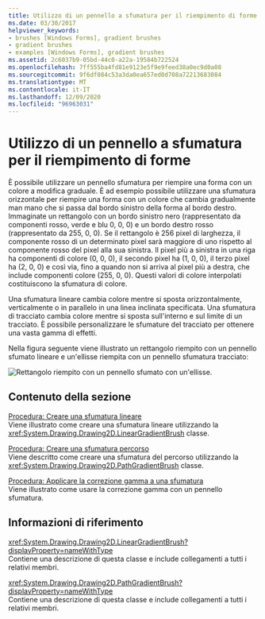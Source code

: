 ```yaml
---
title: Utilizzo di un pennello a sfumatura per il riempimento di forme
ms.date: 03/30/2017
helpviewer_keywords:
- brushes [Windows Forms], gradient brushes
- gradient brushes
- examples [Windows Forms], gradient brushes
ms.assetid: 2c6037b9-05bd-44c0-a22a-19584b722524
ms.openlocfilehash: 7ff555ba4fd81e9123e5f9e9feed38a0ec9d0a08
ms.sourcegitcommit: 9f6df084c53a3da0ea657ed0d708a72213683084
ms.translationtype: MT
ms.contentlocale: it-IT
ms.lasthandoff: 12/09/2020
ms.locfileid: "96963031"
---
```

# <a name="using-a-gradient-brush-to-fill-shapes"></a>Utilizzo di un pennello a sfumatura per il riempimento di forme
È possibile utilizzare un pennello sfumatura per riempire una forma con un colore a modifica graduale. È ad esempio possibile utilizzare una sfumatura orizzontale per riempire una forma con un colore che cambia gradualmente man mano che si passa dal bordo sinistro della forma al bordo destro. Immaginate un rettangolo con un bordo sinistro nero (rappresentato da componenti rosso, verde e blu 0, 0, 0) e un bordo destro rosso (rappresentato da 255, 0, 0). Se il rettangolo è 256 pixel di larghezza, il componente rosso di un determinato pixel sarà maggiore di uno rispetto al componente rosso del pixel alla sua sinistra. Il pixel più a sinistra in una riga ha componenti di colore (0, 0, 0), il secondo pixel ha (1, 0, 0), il terzo pixel ha (2, 0, 0) e così via, fino a quando non si arriva al pixel più a destra, che include componenti colore (255, 0, 0). Questi valori di colore interpolati costituiscono la sfumatura di colore.  
  
 Una sfumatura lineare cambia colore mentre si sposta orizzontalmente, verticalmente o in parallelo in una linea inclinata specificata. Una sfumatura di tracciato cambia colore mentre si sposta sull'interno e sul limite di un tracciato. È possibile personalizzare le sfumature del tracciato per ottenere una vasta gamma di effetti.  
  
 Nella figura seguente viene illustrato un rettangolo riempito con un pennello sfumato lineare e un'ellisse riempita con un pennello sfumatura tracciato:  
  
 ![Rettangolo riempito con un pennello sfumato con un'ellisse.](./media/using-a-gradient-brush-to-fill-shapes/rectangle-ellipse-gradient-brush.png)  
  
## <a name="in-this-section"></a>Contenuto della sezione  
 [Procedura: Creare una sfumatura lineare](how-to-create-a-linear-gradient.md)  
 Viene illustrato come creare una sfumatura lineare utilizzando la <xref:System.Drawing.Drawing2D.LinearGradientBrush> classe.  
  
 [Procedura: Creare una sfumatura percorso](how-to-create-a-path-gradient.md)  
 Viene descritto come creare una sfumatura del percorso utilizzando la <xref:System.Drawing.Drawing2D.PathGradientBrush> classe.  
  
 [Procedura: Applicare la correzione gamma a una sfumatura](how-to-apply-gamma-correction-to-a-gradient.md)  
 Viene illustrato come usare la correzione gamma con un pennello sfumatura.  
  
## <a name="reference"></a>Informazioni di riferimento  
 <xref:System.Drawing.Drawing2D.LinearGradientBrush?displayProperty=nameWithType>  
 Contiene una descrizione di questa classe e include collegamenti a tutti i relativi membri.  
  
 <xref:System.Drawing.Drawing2D.PathGradientBrush?displayProperty=nameWithType>  
 Contiene una descrizione di questa classe e include collegamenti a tutti i relativi membri.
